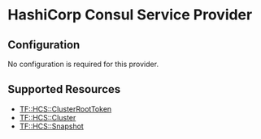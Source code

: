 # HashiCorp Consul Service Provider

## Configuration

No configuration is required for this provider.

## Supported Resources

* [TF::HCS::ClusterRootToken](../resources/hcs/TF-HCS-ClusterRootToken/docs/README.md)
* [TF::HCS::Cluster](../resources/hcs/TF-HCS-Cluster/docs/README.md)
* [TF::HCS::Snapshot](../resources/hcs/TF-HCS-Snapshot/docs/README.md)